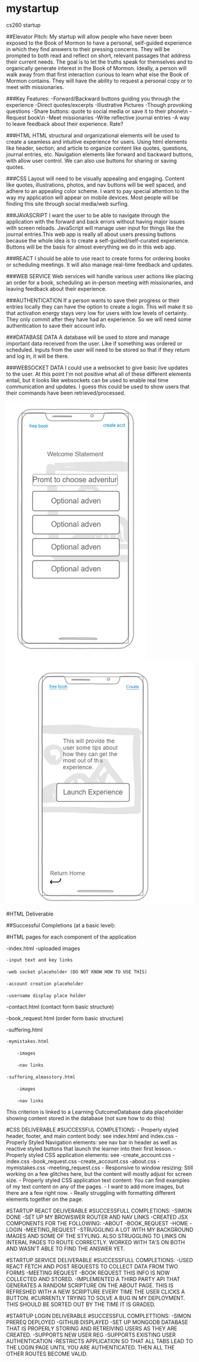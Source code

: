 # mystartup
cs260 startup

##Elevator Pitch:
My startup will allow people who have never been exposed to the Book of Mormon to have a personal, self-guided experience in which they find answers to their pressing concerns. They will be prompted to both read and reflect on short, relevant passages that address their current needs. The goal is to let the truths speak for themselves and to organically generate interest in the Book of Mormon. Ideally, a person will walk away from that first interaction curious to learn what else the Book of Mormon contains. They will have the ability to request a personal copy or to meet with missionaries.  

###Key Features:
-Forward/Backward buttons guiding you through the experience
-Direct quotes/excerpts
-Illustrative Pictures
-Though provoking questions
-Share buttons: quote to social media or save it to their phone\n
-Request book\n
-Meet missionaries
-Write reflective journal entries
-A way to leave feedback about their experience. Rate?

###HTML
HTML structural and organizational elements will be used to create a seamless
and intuitive experience for users. Using html elements like header, section, and article 
to organize content like quotes, questions, journal entries, etc. 
Navigation elements like forward and backward buttons, with allow user control. We can also use
buttons for sharing or saving quotes.

###CSS
Layout will need to be visually appealing and engaging. Content like quotes, illustrations, photos, and nav
buttons will be well spaced, and adhere to an appealing color scheme. I want to pay special attention to the way
my application will appear on mobile devices. Most people will be finding this site through social media/web surfing.

###JAVASCRIPT
I want the user to be able to navigate through the application with the forward and back errors without having
major issues with screen reloads. JavaScript will manage user input for things like the journal entries.This web
app is really all about users pressing buttons because the whole idea is to create a self-guided/self-curated
experience. Buttons will be the basis for almost everything we do in this web app. 

###REACT
I should be able to use react to create forms for ordering books or scheduling meetings. It will also manage
real-time feedback and updates.

###WEB SERVICE
Web services will handle various user actions like placing an order for a book, scheduling an in-person meeting
with missionaries, and leaving feedback about their experience. 

###AUTHENTICATION
If a person wants to save their progress or their entries locally they can have the option to create a login.
This will make it so that activation energy stays very low for users with low levels of certainty. They only commit
after they have had an experience. So we will need some authentication to save their account info.

###DATABASE DATA
A database will be used to store and manage important data received from the user. Like if something was ordered
or scheduled. Inputs from the user will need to be stored so that if they return and log in, it will be there.

###WEBSOCKET DATA
I could use a websocket to give basic live updates to the user. At this point I'm not positive what all of these
different elements entail, but it looks like websockets can be used to enable real time communication and updates.
I guess this could be used to show users that their commands have been retrieved/processed. 

![Simple Home Page](Home_page1.png) ![Second Page](_page2.png)


#HTML Deliverable

##Successful Completions (at a basic level):

#HTML pages for each component of the application

-index.html
    -uploaded images

    -input text and key links

    -web socket placeholder (DO NOT KNOW HOW TO USE THIS)

    -account creation placeholder

    -username display place holder

-contact.html (contact form basic structure)

-book_request.html (order form basic structure)

-suffering.html

    -mymistakes.html

        -images

        -nav links

    -suffering_almasstory.html

        -images

        -nav links

This criterion is linked to a Learning OutcomeDatabase data placeholder showing content stored in the database (not sure how to do this)
  



#CSS DELIVERABLE
#SUCCESSFUL COMPLETIONS:
    - Properly styled header, footer, and main content body: see index.html and index.css
    - Properly Styled Navigation elements: see nav bar in header as well as reactive styled buttons that launch the learner into their first lesson.
    - Properly styled CSS application elements: see 
        -create_account.css
        -index.css
        -book_request.css
        -create_account.css
        -about.css
        -mymistakes.css
        -meeting_request.css
    - Responsive to window resizing: Still working on a few glitches here, but the content will mostly adjust for screen size.
    - Properly styled CSS application text content: You can find examples of my text content on any of the pages. 
    - I want to add more images, but there are a few right now. 
    - Really struggling with formatting different elements together on the page.



#STARTUP REACT DELIVERABLE
#SUCCESSFULL COMPLETIONS:
    -SIMON DONE
    -SET UP MY BROWSWER ROUTER AND NAV LINKS
    -CREATED JSX COMPONENTS FOR THE FOLLOWING:
        -ABOUT
        -BOOK_REQUEST
        -HOME
        -LOGIN
        -MEETING_REQUEST
    -STRUGGLING A LOT WITH MY BACKGROUND IMAGES AND SOME OF THE STYLING. ALSO STRUGGLING TO LINKS ON INTERAL PAGES TO ROUTE CORRECTLY. WORKED WITH TA'S ON BOTH AND WASN'T ABLE TO FIND THE ANSWER YET.
    

#STARTUP SERVICE DELIVERABLE
#SUCCESSFULL COMPLETIONS:
    -USED REACT FETCH AND POST REQUESTS TO COLLECT DATA FROM TWO FORMS
        -MEETING REQUEST
        -BOOK REQUEST
        THIS INFO IS NOW COLLECTED AND STORED.
    -IMPLEMENTED A THIRD PARTY API THAT GENERATES A RANDOM SCRIPTURE ON
    THE ABOUT PAGE. THIS IS REFRESHED WITH A NEW SCRIPTURE EVERY TIME THE USER
    CLICKS A BUTTON.
#CURRENTLY TRYING TO SOLVE A BUG IN MY DEPLOYMENT. THIS SHOULD BE SORTED OUT
BY THE TIME IT IS GRADED. 


#STARTUP LOGIN DELIVERABLE
#SUCCESSFUL COMPLETTIONS:
    -SIMON PREREQ DEPLOYED
    -GITHUB DISPLAYED
    -SET UP MONGODB DATABASE THAT IS PROPERLY STORING AND RETREIVING USERS AS THEY ARE CREATED.
    -SUPPORTS NEW USER REG
    -SUPPORTS EXISTING USER AUTHENTICATION
    -RESTRICTS APPLICATION SO THAT ALL TABS LEAD TO THE LOGIN PAGE UNTIL YOU ARE AUTHENTICATED. THEN ALL THE OTHER ROUTES BECOME VALID.

